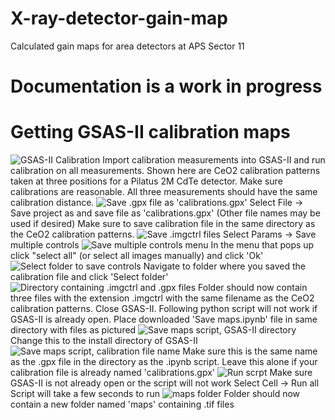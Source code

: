 # X-ray-detector-gain-map
Calculated gain maps for area detectors at APS Sector 11

# Documentation is a work in progress
# Getting GSAS-II calibration maps
![GSAS-II Calibration](https://github.com/jmsweng/X-ray-detector-gain-map/blob/main/Images/gsas%20II%20calibration.PNG)
Import calibration measurements into GSAS-II and run calibration on all measurements. Shown here are CeO2 calibration patterns taken at three positions for a Pilatus 2M CdTe detector. Make sure calibrations are reasonable. All three measurements should have the same calibration distance. 
![Save .gpx file as 'calibrations.gpx'](https://github.com/jmsweng/X-ray-detector-gain-map/blob/main/Images/save%20as.png)
Select File -> Save project as and save file as 'calibrations.gpx' (Other file names may be used if desired)
Make sure to save calibration file in the same directory as the CeO2 calibration patterns.
![Save .imgctrl files](https://github.com/jmsweng/X-ray-detector-gain-map/blob/main/Images/save%20image%20controls.png)
Select Params -> Save multiple controls
![Save multiple controls menu](https://github.com/jmsweng/X-ray-detector-gain-map/blob/main/Images/save%20controls.PNG)
In the menu that pops up click "select all" (or select all images manually) and click 'Ok'
![Select folder to save controls](https://github.com/jmsweng/X-ray-detector-gain-map/blob/main/Images/save%20controls%20menu.png)
Navigate to folder where you saved the calibration file and click 'Select folder'
![Directory containing .imgctrl and .gpx files](https://github.com/jmsweng/X-ray-detector-gain-map/blob/main/Images/directory.png) 
Folder should now contain three files with the extension .imgctrl with the same filename as the CeO2 calibration patterns.
Close GSAS-II. Following python script will not work if GSAS-II is already open.
Place downloaded 'Save maps.ipynb' file in same directory with files as pictured
![Save maps script, GSAS-II directory](https://github.com/jmsweng/X-ray-detector-gain-map/blob/main/Images/gsas%20install%20directory.PNG)
Change this to the install directory of GSAS-II
![Save maps script, calibration file name](https://github.com/jmsweng/X-ray-detector-gain-map/blob/main/Images/gsas%20calibration%20file%20name.PNG)
Make sure this is the same name as the .gpx file in the directory as the .ipynb script. Leave this alone if your calibration file is already named 'calibrations.gpx'
![Run scrpt](https://github.com/jmsweng/X-ray-detector-gain-map/blob/main/Images/run%20script.PNG)
Make sure GSAS-II is not already open or the script will not work
Select Cell -> Run all
Script will take a few seconds to run
![maps folder](https://github.com/jmsweng/X-ray-detector-gain-map/blob/main/Images/directory%20with%20maps.png)
Folder should now contain a new folder named 'maps' containing .tif files
